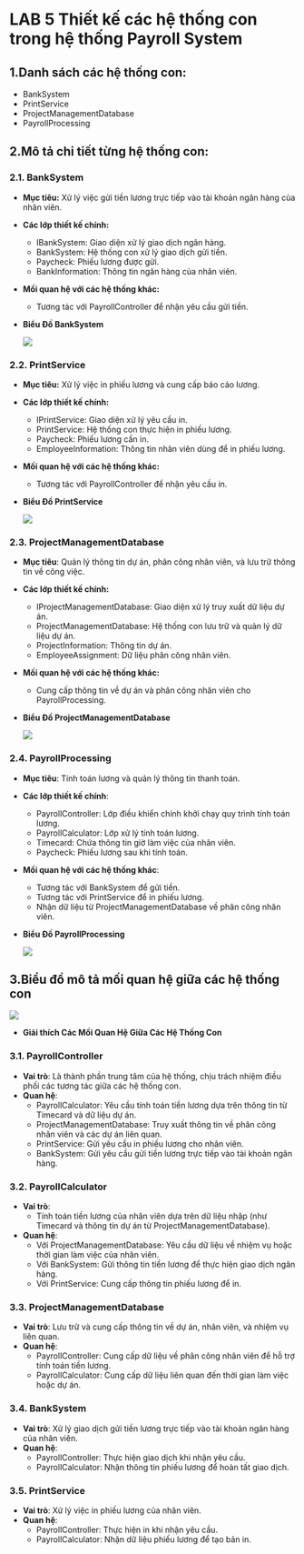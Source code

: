 # LAB 5 Thiết kế các hệ thống con trong hệ thống Payroll System
## 1.Danh sách các hệ thống con:
- BankSystem
- PrintService
- ProjectManagementDatabase
- PayrollProcessing
  
## 2.Mô tả chi tiết từng hệ thống con:
### 2.1. BankSystem
- **Mục tiêu:** Xử lý việc gửi tiền lương trực tiếp vào tài khoản ngân hàng của nhân viên.
- **Các lớp thiết kế chính:**
  - IBankSystem: Giao diện xử lý giao dịch ngân hàng.
  - BankSystem: Hệ thống con xử lý giao dịch gửi tiền.
  - Paycheck: Phiếu lương được gửi.
  - BankInformation: Thông tin ngân hàng của nhân viên.
- **Mối quan hệ với các hệ thống khác:**
  - Tương tác với PayrollController để nhận yêu cầu gửi tiền.
- **Biểu Đồ BankSystem**
  
  ![](https://www.planttext.com/api/plantuml/png/j98n3i8m34NtdYBgL2IuG0U4OA4R4k80LceWQkgWs1qGucGC78ahq0GgsiAAXpYA_xD_eZnkzmKBU6bgcvn0Lt10bIw1gksP1UjKNHBLXhR0h3PmzixQbIC96Vsx6iCtzAvdatXwJM8o9EZte54LdxvziCIJOoCPjBW-egvorUscWNO1orLO2zexNuCOHuCPBtj_RjzHeuazwAN-VgNPR3wuVAxIWemO4EJENnhPlYfGGsWDLDenCY8wbq6_yKuZC_9FvSXy07PHUqqMI6Nu4Ky0003__mC0)

### 2.2. PrintService
- **Mục tiêu:** Xử lý việc in phiếu lương và cung cấp báo cáo lương.
- **Các lớp thiết kế chính:**
  - IPrintService: Giao diện xử lý yêu cầu in.
  - PrintService: Hệ thống con thực hiện in phiếu lương.
  - Paycheck: Phiếu lương cần in.
  - EmployeeInformation: Thông tin nhân viên dùng để in phiếu lương.
- **Mối quan hệ với các hệ thống khác:**
  - Tương tác với PayrollController để nhận yêu cầu in.
- **Biểu Đồ PrintService**
  
  ![](https://www.planttext.com/api/plantuml/png/l98x3i8m38RtdiBg119Se0D20ePkY9x0IjqIDKrAaY8Xr9CnS2IkG9C6gUMnuiMExS_-PULnkw-DHMtRMaGDiWfBWdYlkRGPwJDd5CCrWjwOG6DWZnUjXDWeQPqd7QhUT2j3VJRtsIxohXz6ka16a8udZz76vNiu4xoPOH-m8x4gWLUq0AeReIv4gInK0hlHIzTekPAJbK7jVxS5UfJw0Wx4vnsNozNRUHA83tHgoLWpA8uzEcros3kr9K4bMZ83yDaVXBfUN_pL-4M-OrB9H9kxyLsq9fcxl_C4003__mC0)

### 2.3. ProjectManagementDatabase
- **Mục tiêu**: Quản lý thông tin dự án, phân công nhân viên, và lưu trữ thông tin về công việc.
- **Các lớp thiết kế chính:**
  - IProjectManagementDatabase: Giao diện xử lý truy xuất dữ liệu dự án.
  - ProjectManagementDatabase: Hệ thống con lưu trữ và quản lý dữ liệu dự án.
  - ProjectInformation: Thông tin dự án.
  - EmployeeAssignment: Dữ liệu phân công nhân viên.
- **Mối quan hệ với các hệ thống khác:**
  - Cung cấp thông tin về dự án và phân công nhân viên cho PayrollProcessing.
- **Biểu Đồ ProjectManagementDatabase**
  
  ![](https://www.planttext.com/api/plantuml/png/p9AnJiGm38RtFaNKgJVS2zo03b663aWdti2aRWcaIR7TaofqJyR08_4A96s6GaLr8rwSsFc_s4w-FZwFB40oT3RhGRz2Yoe_aNz1BG_WmhP39oK8F05Zhjup5KnRO5Od6CbRU-UTH8-KifFHu5A-s4tHIpOvumIf0Osg-lEQ9QT1qS_fPCmN_RokoaDaxNwTlEzwwqV4MsRJkWZb0bFiXoILaphvRvLKhl7KWHZl5iarSfQk7sA_lzcQxq7bZ_Ws80khEWJp2RCXYBnDN8aMMn1a5R0qpi2hU8jMvxg439wHhq6i1n8HGNCsTIHSiYEwElxjRm000F__0m00)
  
### 2.4. PayrollProcessing
- **Mục tiêu**: Tính toán lương và quản lý thông tin thanh toán.
- **Các lớp thiết kế chính**:
  - PayrollController: Lớp điều khiển chính khởi chạy quy trình tính toán lương.
  - PayrollCalculator: Lớp xử lý tính toán lương.
  - Timecard: Chứa thông tin giờ làm việc của nhân viên.
  - Paycheck: Phiếu lương sau khi tính toán.
- **Mối quan hệ với các hệ thống khác**:
  - Tương tác với BankSystem để gửi tiền.
  - Tương tác với PrintService để in phiếu lương.
  - Nhận dữ liệu từ ProjectManagementDatabase về phân công nhân viên.
- **Biểu Đồ PayrollProcessing**
  
  ![](https://www.planttext.com/api/plantuml/png/V54z3i8W5Duv1M5gXrwWWsdYuDeOFG1vVQbDAIWF1cDwCWUFv1M4IZLDZM-1V7_l8pplZugSjCuFYfqbzB95BcfvjKQfsXf0eawtWjyO3mDA4l54RursyKIRs6cirudFyWaTsG-hLE2LT6PXXOHYK6Mk6n2aRKf-IBUyZ7Ou8VJhu5cqtFKMJzYwT55iVlGfkTZZnICv-XJgZ1QBaAyyXioxe_T8IF-qSwcetQ566vuR32EhK3Vn4ru0003__mC0)

## 3.Biểu đồ mô tả mối quan hệ giữa các hệ thống con

  ![](https://www.planttext.com/api/plantuml/png/b9DDJiCm48NtEONbVI_00XKeYowGgfOB3CuGJFmJF1Ea2FLaB3WILy1kAqWJ9nNUMDRtPkQDn_x-_5eIG-3Mcg81LKE5GcwW2zuOiUk8qKhnKOYuVl4jkFeSfQKC48dr7noGIH2hgHTKTKQ_Tiy-M63jtO7kYtCdcw0Txp2yQuKPBtqyB3g3ydxkRMDyXtZPatz5nG_Wuj6YunKmF07b3KveHsx_fHjQ73TnGwGhbpBbUpW-W9XEOLIwQkpz9BdpZjEEOOA3KQq1zaF-g2qg2ENSvPziZKg9nUAw_zB4bP0h7MBdeiJ6asOv5zYVVGezd6Fp7HdTN8YSc4DAiyMt5YacEef46PaiziKINPc-rmy0003__mC0)

- **Giải thích Các Mối Quan Hệ Giữa Các Hệ Thống Con**
### 3.1. PayrollController
- **Vai trò**: Là thành phần trung tâm của hệ thống, chịu trách nhiệm điều phối các tương tác giữa các hệ thống con.
- **Quan hệ**:
  - PayrollCalculator: Yêu cầu tính toán tiền lương dựa trên thông tin từ Timecard và dữ liệu dự án.
  - ProjectManagementDatabase: Truy xuất thông tin về phân công nhân viên và các dự án liên quan.
  - PrintService: Gửi yêu cầu in phiếu lương cho nhân viên.
  - BankSystem: Gửi yêu cầu gửi tiền lương trực tiếp vào tài khoản ngân hàng.
### 3.2. PayrollCalculator
- **Vai trò**:
  - Tính toán tiền lương của nhân viên dựa trên dữ liệu nhập (như Timecard và thông tin dự án từ ProjectManagementDatabase).
- **Quan hệ**:
  - Với ProjectManagementDatabase: Yêu cầu dữ liệu về nhiệm vụ hoặc thời gian làm việc của nhân viên.
  - Với BankSystem: Gửi thông tin tiền lương để thực hiện giao dịch ngân hàng.
  - Với PrintService: Cung cấp thông tin phiếu lương để in.
    
### 3.3. ProjectManagementDatabase
- **Vai trò**: Lưu trữ và cung cấp thông tin về dự án, nhân viên, và nhiệm vụ liên quan.
- **Quan hệ**:
  - PayrollController: Cung cấp dữ liệu về phân công nhân viên để hỗ trợ tính toán tiền lương.
  - PayrollCalculator: Cung cấp dữ liệu liên quan đến thời gian làm việc hoặc dự án.
    
### 3.4. BankSystem
- **Vai trò**: Xử lý giao dịch gửi tiền lương trực tiếp vào tài khoản ngân hàng của nhân viên.
- **Quan hệ**:
  - PayrollController: Thực hiện giao dịch khi nhận yêu cầu.
  - PayrollCalculator: Nhận thông tin phiếu lương để hoàn tất giao dịch.
    
### 3.5. PrintService
- **Vai trò**: Xử lý việc in phiếu lương của nhân viên.
- **Quan hệ**:
  - PayrollController: Thực hiện in khi nhận yêu cầu.
  - PayrollCalculator: Nhận dữ liệu phiếu lương để tạo bản in.
    
